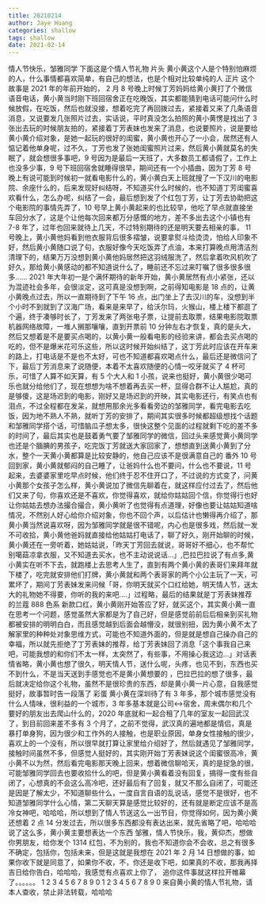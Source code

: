```yaml
---
title: 20210214
author: Jaye Huang
categories: shallow
tags: shallow
date: 2021-02-14
---
```


情人节快乐，邹雅同学
下面这是个情人节礼物
片头
黄小黄这个人是个特别怕麻烦的人，什么事情都喜欢简单，有自己的想法，也是个相对比较单纯的人
正片
这个故事是 2021 年的年前开始的， 2 月 8 号晚上时候丁芳妈妈给黄小黄打了个微信语音电话，黄小黄当时刚下班回宿舍正在吃晚饭，其实都能猜到电话可能问什么时候放假，在吃饭，然后也就没接，想着吃完了再回拨过去，紧接着又来了几条语音消息，又说要发几张照片过去，实话说，平时真没怎么拍照的黄小黄愣是找出了 3 张出去玩的时候朋友拍的，紧接着丁芳表妹也发来了消息，也说要照片，说是要给黄小黄介绍对象，是她一起玩的很好的闺蜜，黄小黄也开心了一小会，居然还有人惦记着他单身呢，过不久，丁芳也发了张她闺蜜照片过来，然后黄小黄就莫名的失眠了，就会想很多事吧，9 号因为是最后一天班了，大多数员工都请假了，工作上也没多少事，9 号下班回宿舍就睡得很早，期间还有一个小插曲，因为丁芳 8 号晚上有说可能到时候初一就看电影什么的，黄小黄白天上班就搜了一下汉川的电影院、余座什么的，后来发现好纠结呀，不知道买什么时候的，也不知道丁芳闺蜜喜欢看什么，怎么办呢，纠结了一会，最后想到发了个红包丁芳，让丁芳去协助把这个电影院的事情先弄了，10 号早上黄小黄起来的也比较早，他吃了早点就直接坐车回分水了，这是个让他每次回来都万分感慨的地方，差不多出去这个小镇也有 7-8 年了，过年也回来就待上几天，不过特别期待的还是明天要去相亲的事， 11 号晚上，黄小黄他妈看到他衣服背后很多褶皱，说要拿熨斗给烫烫，怕给人印象不好，然后黄小黄随口说了句，衣服好像今天吃饭弄了点油，本来打算晚点用清洁剂清理下的，结果万万没想到黄小黄他妈居然把这羽绒服洗了，然后拿着吹风机吹了好久，那给黄小黄感动的都不知道说什么了，睡前还不忘过来叮嘱了很多很多很多......
2021 年大年初一是个满怀期待的新年开始，黄小黄居然有点小紧张，还以为混迹社会多年，会很淡定，这可真是没想到啊，之前得知电影是 18 点的，让黄小黄晚点过去，所以一直期待到了下午 16 点，出门坐上了去汉川的车，没想到半个小时不到就到了汉海广场，看来是来早了，给沃尔玛，火猴山，楼上楼下都逛了个遍，终于凑够时长了，丁芳发来了两张电子票，让提前去取票，结果电影院取票机器网络故障，一堆人搁那嚷嚷，直到开票前 10 分钟左右才恢复，真的是头大，然后又想着是不是要买点喝的，以黄小黄一般看电影的经验来讲，都会去买点喝的吃的，但不是爆米花可乐这些，所以这时候开始纠结了，这丁芳此时应该在开车来的路上，打电话是不是也不太好，可也不知道都喜欢喝点什么，最后还是微信问了下，最后丁芳消息来了说随便，本着不太喜欢随便的心情一咬牙就买了 4 杯可乐，可惜了人算不如天算，有 5 个大人和 1 小孩，说来也挺好，黄小黄很少喝可乐也就分给他们了，现在想想为啥不想着再去买一杯，显得合群不让人尴尬，真的是够傻，这是场迟到的电影，刚好又是场迟到的开映，其实电影还行，有笑点也有泪点，不过全程都在发呆，就想用那余光多看看旁边的邹雅同学，看完电影去吃饭，因为地不熟人不熟，就听丁芳的安排了，期间其实很多时候都超级想找个话题和邹雅同学搭个话，可惜脑瓜子想太多，很快这整个见面的过程就剩下吃的差不多的时间了，最后其实也是鼓着勇气要了邹雅同学的微信，回过头来感觉黄小黄同学也还是个腼腆的男孩子，吃完饭丁芳就送大家回家了，想想直到送黄小黄到了分水，整个一天黄小黄都算是比较安静的，他自己应该不是很满意自己的
番外
10 号回到家，黄小黄就郁闷的自己睡了，让爸妈什么也不要问，什么也不要说，11 号起来，去婆婆家里吃早点时候，他们终于忍不住开口了，不过说的方式变了，问黄小黄那个女孩子怎么样，黄小黄说加了微信先聊着在，就这样应付过去了，然后他们又来了句，你喜欢还是不喜欢，你觉得喜欢，就给你姑姑回个信，你觉得行也好让你姑姑去想办法撮合撮合，黄小黄听了也觉得有点道理，好像也要让姑姑知道啥情况，不然别人好心给你介绍对象，你也不回个声，以后估计也懒得再介绍了，那黄小黄当然说喜欢呀，因为邹雅同学就是很不错呢，内心也是很多戏，然后就一发不可收拾，黄小黄他爸妈就直接给他姑姑打电话了，聊了好久，刚开始聊的时候，黄小黄还在一旁听着，她姑姑说，「昨天丁芳回去就说，哥哥好不细心，也不帮忙别噶菇凉拿衣服，又不知道去买水，也不主动说说话...」,巴拉巴拉说了有点多,黄小黄实在听不下去，就跑楼上去思考人生了，直到有两个黄小黄的表哥们来拜年就下楼了，吃完就安排他们打牌，黄小黄就和两个表哥家的两个小公主玩了一天，可累坏了，期间丁芳表妹发来问候「哥，你明天就买个口红给她，明天情人节，送太大的礼物她不得要，你听的我的来吧....」过程略，最后的结果就是丁芳表妹推荐的兰蔻 888 色系 新款口红，黄小黄刚开始答应了好，就买这个，其实黄小黄一直在思考一个问题，感觉虽然大家都是为了自己好，但是感觉前前后后相亲到买礼物都被安排的明明白白，而且感觉越到后面会越懵没，就很别扭，因为黄小黄不太了解家里的种种处对象思维方式，可能也不知道外面的，但是就是想自己操办自己的幸福，所以就先拒绝了丁芳表妹的推荐，给丁芳表妹回了消息「这个事我自己来吧，可能我想的和你们不太一样，太突然了，有些事，不用操心我这边...」对话表情省略，黄小黄也想了很久，明天情人节，送什么呢，头疼，也见不到，东西也买不到什么，不是当天送到手感觉也不是黄小黄想要的
，巴拉巴拉的想了很多，最后就决定给你这个礼物，虽然不是很珍贵的东西，却是黄小黄一片心意，自我感觉挺好，故事暂时告一段落了
彩蛋
黄小黄在深圳待了有 3 年多，那个城市感觉没有什么人情味，很利益的一个城市，3 年多基本就是公司<->宿舍，周末偶尔和几个要好的朋友出去爬山什么的，2020 年底就和一起合租了几年的室友一起回武汉了，到目前回来差不多有 3 个月了，之前不觉得，武汉真的遍地都是情侣，真是暴打单身狗，因为很少和工作外的人接触，也是职业原因，单身女性接触的很少，喜欢上的一个没有，所以很早就打算让家里给介绍好了，然后就遇见了邹雅同学，接触时间虽然不多，但感觉人挺好的，其实刚开始丁芳表妹说这个闺蜜很高冷，黄小黄不以为然，然后看完电影那天晚上回来，想着微信聊哈天，真的是捉急的很，可能邹雅同学回去也要收拾什么的吧，但是黄小黄看着没有回复，搞得一度有些自闭了，心想真的不会这么高冷吧，还好最后有了回复，就又不那么自闭了，可能还是因是了解太少，不知道聊些什么，一度自言自语的乱说话，感觉不是很好，也不知道邹雅同学什么心情，第二天聊天算是感觉比较好的，还有就是断定应该不是高冷女神吧，哈哈哈，所以想到了情人节送这么一出节目，你觉得如何，因为黄小黄还想着 2 点 14 分发过去，所以很多东西都没有表达出来，就先省略了吧，哈哈哈
说了这么多，黄小黄主要想表达一个东西
邹雅，情人节快乐，我，黄仰杰，想做你男朋友，给你发个 1314 红包，不为别的，我也不知道你会不会收，总之有很多不确定，包括你，包括未来，但是这就是我想在 2021 年 2 月 14 日想做的事，如果你收下就是同意了，如果你不收，不，你还是收下吧，如果真的不收，那我再择吉日给你告白，哈哈哈，我感觉有点喜欢上你了， 追你这件事就这样拉开帷幕了。。。。。。
1
2
3
4
5
6
7
8
9
0
1
2
3
4
5
6
7
8
9
0
来自黄小黄的情人节礼物，请本人查收，禁止非法转载，哈哈哈
